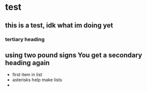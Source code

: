 # test
## this is a test, idk what im doing yet
### tertiary heading
## using two pound signs You get a secondary heading again
* first item in list
* asterisks help make lists
* 
